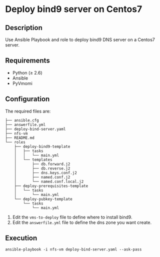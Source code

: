 # Deploy bind9 server on Centos7

## Description
Use Ansible Playbook and role to deploy bind9 DNS server on a Centos7 server.

## Requirements
* Python (≥ 2.6)
* Ansible
* PyVmomi

## Configuration
The required files are:
```
├── ansible.cfg
├── answerfile.yml
├── deploy-bind-server.yaml
├── nfs-vm
├── README.md
└── roles
    ├── deploy-bind9-template
    │   ├── tasks
    │   │   └── main.yml
    │   └── templates
    │       ├── db.forward.j2
    │       ├── db.reverse.j2
    │       ├── dns.keys.conf.j2
    │       ├── named.conf.j2
    │       └── named.conf.local.j2
    ├── deploy-prerequisites-template
    │   └── tasks
    │       └── main.yml
    └── deploy-pubkey-template
        └── tasks
            └── main.yml
```

1. Edit the ```vms-to-deploy``` file to define where to install bind9.
2. Edit the ```answerfile.yml``` file to define the dns zone you want create.

## Execution

```
ansible-playbook -i nfs-vm deploy-bind-server.yaml --ask-pass
```
